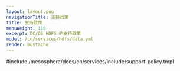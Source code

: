 ```yaml
---
layout: layout.pug
navigationTitle: 支持政策
title: 支持政策
menuWeight: 110
excerpt: DC/OS HDFS 的支持政策
model: /cn/services/hdfs/data.yml
render: mustache
---
```


#include /mesosphere/dcos/cn/services/include/support-policy.tmpl
